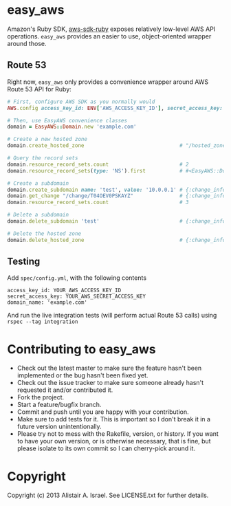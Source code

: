 easy_aws
========

Amazon's Ruby SDK, [aws-sdk-ruby](https://github.com/aws/aws-sdk-ruby) exposes relatively low-level AWS API operations. 
`easy_aws` provides an easier to use, object-oriented wrapper around those.


Route 53
-------

Right now, `easy_aws` only provides a convenience wrapper around AWS Route 53 API for Ruby:

````ruby
# First, configure AWS SDK as you normally would
AWS.config access_key_id: ENV['AWS_ACCESS_KEY_ID'], secret_access_key: ENV['AWS_SECRET_ACCESS_KEY']

# Then, use EasyAWS convenience classes
domain = EasyAWS::Domain.new 'example.com'

# Create a new hosted zone
domain.create_hosted_zone                               # "/hosted_zone/5IHFJ3DUWGB7G"

# Query the record sets
domain.resource_record_sets.count                       # 2
domain.resource_record_sets(type: 'NS').first           # #<EasyAWS::Domain::ResourceRecordSet::NS ...>

# Create a subdomain
domain.create_subdomain name: 'test', value: '10.0.0.1' # {:change_info => { :id => "/change/T04OEV0PSKAYZ", ...
domain.get_change "/change/T04OEV0PSKAYZ"               # {:change_info => { :status => 'INSYNC', ...
domain.resource_record_sets.count                       # 3

# Delete a subdomain
domain.delete_subdomain 'test'                          # {:change_info => { :id => "/change/P0VV3D3SWM6J7", ...

# Delete the hosted zone
domain.delete_hosted_zone                               # {:change_info => { :id => "/change/QZEMEPSV8A6EA", ...
````

Testing
--------
Add `spec/config.yml`, with the following contents
````
access_key_id: YOUR_AWS_ACCESS_KEY_ID
secret_access_key: YOUR_AWS_SECRET_ACCESS_KEY
domain_name: 'example.com'
````

And run the live integration tests (will perform actual Route 53 calls) using `rspec --tag integration`

Contributing to easy_aws
========
 
* Check out the latest master to make sure the feature hasn't been implemented or the bug hasn't been fixed yet.
* Check out the issue tracker to make sure someone already hasn't requested it and/or contributed it.
* Fork the project.
* Start a feature/bugfix branch.
* Commit and push until you are happy with your contribution.
* Make sure to add tests for it. This is important so I don't break it in a future version unintentionally.
* Please try not to mess with the Rakefile, version, or history. If you want to have your own version, or is otherwise necessary, that is fine, but please isolate to its own commit so I can cherry-pick around it.

Copyright
========

Copyright (c) 2013 Alistair A. Israel. See LICENSE.txt for
further details.

